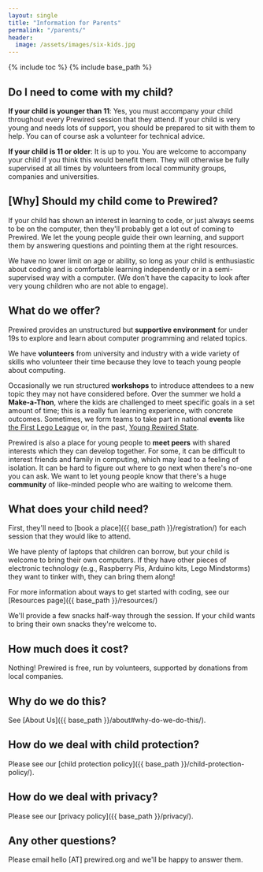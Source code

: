 ```yaml
---
layout: single
title: "Information for Parents"
permalink: "/parents/"
header:
  image: /assets/images/six-kids.jpg
---
```

{% include toc %}
{% include base_path %}

## Do I need to come with my child?

**If your child is younger than 11**: Yes, you must accompany your child throughout every Prewired session that they attend. If your child is very young and needs lots of support, you should be prepared to sit with them to help. You can of course ask a volunteer for technical advice.

**If your child is 11 or older**: It is up to you. You are welcome to accompany your child if you think this would benefit them. They will otherwise be fully supervised at all times by volunteers from local community groups, companies and universities.

## [Why] Should my child come to Prewired?

If your child has shown an interest in learning to code, or just always seems to be on the computer, then they'll probably get a lot out of coming to Prewired. We let the young people guide their own learning, and support them by answering questions and pointing them at the right resources.

We have no lower limit on age or ability, so long as your child is enthusiastic about coding and is comfortable learning independently or in a semi-supervised way with a computer. (We don't have the capacity to look after very young children who are not able to engage).

## What do we offer?

Prewired provides an unstructured but **supportive environment** for under 19s to explore and learn about computer programming and related topics.

We have **volunteers** from university and industry with a wide variety of skills who volunteer their time because they love to teach young people about computing.

Occasionally we run structured **workshops** to introduce attendees to a new topic they may not have considered before. Over the summer we hold a **Make-a-Thon**, where the kids are challenged to meet specific goals in a set amount of time; this is a really fun learning experience, with concrete outcomes. Sometimes, we form teams to take part in national **events** like [the First Lego League](http://www.firstlegoleague.org/) or, in the past, [Young Rewired State](https://yrs.io).

Prewired is also a place for young people to **meet peers** with shared interests which they can develop together. For some, it can be difficult to interest friends and family in computing, which may lead to a feeling of isolation. It can be hard to figure out where to go next when there's no-one you can ask. We want to let young people know that there's a huge **community** of like-minded people who are waiting to welcome them.

## What does your child need?

First, they'll need to [book a place]({{ base_path }}/registration/) for each session that they would like to attend.

We have plenty of laptops that children can borrow, but your child is welcome to bring their own computers. If they have other pieces of electronic technology (e.g., Raspberry Pis, Arduino kits, Lego Mindstorms) they want to tinker with, they can bring them along!

For more information about ways to get started with coding, see our [Resources page]({{ base_path }}/resources/)

We'll provide a few snacks half-way through the session. If your child wants to bring their own snacks they're welcome to.

## How much does it cost?

Nothing! Prewired is free, run by volunteers, supported by donations from local companies.

<!-- ## Membership

For frequent attendees, we offer a long-term membership option. This just means you have to fill out the registration form less frequently, by giving us permission to hold your data on file. You can [sign up here]({{ site.url }}/registration#membership/)membership). -->

## Why do we do this?

See [About Us]({{ base_path }}/about#why-do-we-do-this/).

## How do we deal with child protection?

Please see our [child protection policy]({{ base_path }}/child-protection-policy/).

## How do we deal with privacy?

Please see our [privacy policy]({{ base_path }}/privacy/).

## Any other questions?

Please email hello [AT] prewired.org and we'll be happy to answer them.
